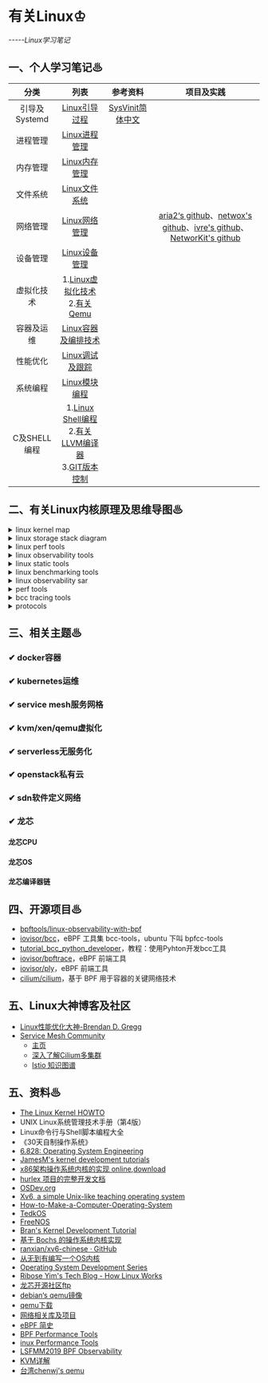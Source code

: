 # 有关Linux♔
*-----Linux学习笔记*

## 一、个人学习笔记♨

分类|列表|参考资料|项目及实践
:-------------------------:|:-------------------------:|:-------------------------:|:-------------------------:
引导及Systemd|[Linux引导过程](./Linux引导过程.md)|[SysVinit简体中文](https://wiki.archlinux.org/index.php/SysVinit_(简体中文))|
进程管理|[Linux进程管理](./Linux进程管理.md)|
内存管理|[Linux内存管理](./Linux内存管理.md)|
文件系统|[Linux文件系统](./Linux文件系统.md)|
网络管理|[Linux网络管理](./Linux网络管理.md)| | [aria2‘s github](https://github.com/aria2/aria2)、[netwox's github](https://github.com/yejinlei/netwox)、[ivre's github](https://github.com/cea-sec/ivre)、[NetworKit's github](https://github.com/networkit/networkit)
设备管理|[Linux设备管理](./Linux设备管理.md)|
虚拟化技术|1.[Linux虚拟化技术](./Linux虚拟化技术.md)<br>2.[有关Qemu](./有关Qemu.md)|
容器及运维|[Linux容器及编排技术](./Linux容器及编排技术.md)<br>|
性能优化|[Linux调试及跟踪](./Linux工具集.md)|
系统编程|[Linux模块编程](./Linux模块编程.md)|
C及SHELL编程|1.[Linux Shell编程](./Linux—Shell编程.md)<br>2.[有关LLVM编译器](https://github.com/yejinlei/about-compiler/blob/master/有关LLVM.md)<br>3.[GIT版本控制](https://github.com/yejinlei/about-git)|

## 二、有关Linux内核原理及思维导图♨

<details><summary>linux kernel map</summary>

![linux kernel map](https://upload.wikimedia.org/wikipedia/commons/thumb/5/5b/Linux_kernel_map.png/800px-Linux_kernel_map.png)

</details>

<details><summary>linux storage stack diagram</summary>

![linux storage stack diagram](https://upload.wikimedia.org/wikipedia/commons/3/30/IO_stack_of_the_Linux_kernel.svg)

</details>

<details><summary>linux perf tools</summary>

![linux perf tools](http://www.brendangregg.com/Perf/linux_perf_tools_full.png)

</details>

<details><summary>linux observability tools</summary>

![linux observability tools](http://www.brendangregg.com/Perf/linux_observability_tools.png)

</details>

<details><summary>linux static tools</summary>

![linux static tools](http://www.brendangregg.com/Perf/linux_static_tools.png)

</details>

<details><summary>linux benchmarking tools</summary>

![linux benchmarking tools](http://www.brendangregg.com/Perf/linux_benchmarking_tools.png)

</details>

<details><summary>linux observability sar</summary>

![linux observability sar](http://www.brendangregg.com/Perf/linux_observability_sar.png)

</details>

<details><summary>perf tools</summary>

![perf tools](http://www.brendangregg.com/Perf/perf-tools_2016.png)

</details>

<details><summary>bcc tracing tools</summary>

![bcc tracing tools](http://www.brendangregg.com/Perf/bcc_tracing_tools.png)

</details>

<details><summary>protocols</summary>

![](doc/protocols.png)

</details>

## 三、相关主题♨

### ✔ docker容器

### ✔ kubernetes运维

### ✔ service mesh服务网格

### ✔ kvm/xen/qemu虚拟化

### ✔ serverless无服务化

### ✔ openstack私有云

### ✔ sdn软件定义网络

### ✔ 龙芯

#### 龙芯CPU

#### 龙芯OS

#### 龙芯编译器链

## 四、开源项目♨
- [bpftools/linux-observability-with-bpf](https://github.com/bpftools/linux-observability-with-bpf)
- [iovisor/bcc](https://github.com/iovisor/bcc)，eBPF 工具集 bcc-tools，ubuntu 下叫 bpfcc-tools
- [tutorial_bcc_python_developer](https://github.com/iovisor/bcc/blob/master/docs/tutorial_bcc_python_developer.md)，教程：使用Pyhton开发bcc工具
- [iovisor/bpftrace](https://github.com/iovisor/bpftrace)，eBPF 前端工具
- [iovisor/ply](https://github.com/iovisor/ply)，eBPF 前端工具
- [cilium/cilium](https://github.com/cilium/cilium)，基于 BPF 用于容器的关键网络技术

## 五、Linux大神博客及社区
- [Linux性能优化大神-Brendan D. Gregg](http://www.brendangregg.com/bpf-performance-tools-book.html)
- [Service Mesh Community](https://github.com/servicemesher)
	- [主页](https://www.servicemesher.com)
	- [深入了解Cilium多集群](https://www.servicemesher.com/blog/deep-dive-into-cilium-multi-cluster/)
	- [Istio 知识图谱](https://github.com/servicemesher/istio-knowledge-map)

## 五、资料♨
- [The Linux Kernel HOWTO](http://www.faqs.org/docs/Linux-HOWTO/Kernel-HOWTO.html)
- UNIX Linux系统管理技术手册（第4版）
- Linux命令行与Shell脚本编程大全
- 《30天自制操作系统》
- [6.828: Operating System Engineering](https://pdos.csail.mit.edu/6.828/2011/schedule.html)
- [JamesM's kernel development tutorials](http://johnvidler.co.uk/mirror/jamesm-kernel-tutorial/tutorial_html/)
- [x86架构操作系统内核的实现 online](http://wiki.0xffffff.org/),[download](https://github.com/hurley25/Hurlex-II)
- [hurlex 项目的完整开发文档](http://hurlex.0xffffff.org/)
- [OSDev.org](http://wiki.osdev.org/Main_Page)
- [Xv6, a simple Unix-like teaching operating system](https://pdos.csail.mit.edu/6.828/2012/xv6.html)
- [How-to-Make-a-Computer-Operating-System](https://github.com/SamyPesse/How-to-Make-a-Computer-Operating-System)
- [TedkOS](https://github.com/TakefiveInteractive/TedkOS)
- [FreeNOS](https://github.com/lordsergio/FreeNOS)
- [Bran's Kernel Development Tutorial](http://www.osdever.net/bkerndev/Docs/gettingstarted.htm)
- [基于 Bochs 的操作系统内核实现](http://fleurer-lee.com/paper.html)
- [ranxian/xv6-chinese · GitHub](https://github.com/ranxian/xv6-chinese)
- [从无到有编写一个OS内核](http://www.ilovecl.com/2015/09/15/os_redleaf/)
- [Operating System Development Series](http://www.brokenthorn.com/Resources/OSDevIndex.html)
- [Ribose Yim's Tech Blog - How Linux Works](https://riboseyim.com/2019/04/21/Linux-Works)
- [龙芯开源社区ftp](http://mirrors.loongnix.org/)
- [debian‘s qemu镜像](https://people.debian.org/~aurel32/qemu/)
- [qemu下载](https://download.qemu.org/)
- [网络相关库及项目](https://www.oschina.net/project/tag/145/networklib)
- [eBPF 简史](https://www.ibm.com/developerworks/cn/linux/l-lo-eBPF-history/index.html)
- [BPF Performance Tools](https://share.weiyun.com/s8atvC4K)
- [inux Performance Tools](https://share.weiyun.com/6NZaCas6)
- [LSFMM2019 BPF Observability](https://share.weiyun.com/d5U3P2sF)
- [KVM详解](http://blog.chinaunix.net/uid-22964557-id-5769478.html)
- [台湾chenwj's qemu](https://people.cs.nctu.edu.tw/~chenwj/dokuwiki/doku.php?id=qemu)